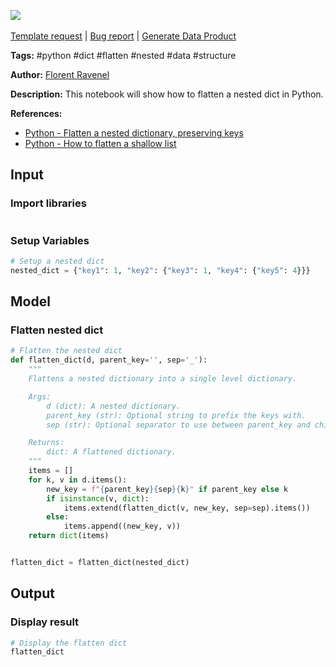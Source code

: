<a href="https://app.naas.ai/user-redirect/naas/downloader?url=https://raw.githubusercontent.com/jupyter-naas/awesome-notebooks/master/Python/Python_Flatten_nested_dict.ipynb" target="_parent"><img src="https://naasai-public.s3.eu-west-3.amazonaws.com/open_in_naas.svg"/></a><br><br><a href="https://github.com/jupyter-naas/awesome-notebooks/issues/new?assignees=&labels=&template=template-request.md&title=Tool+-+Action+of+the+notebook+">Template request</a> | <a href="https://github.com/jupyter-naas/awesome-notebooks/issues/new?assignees=&labels=bug&template=bug_report.md&title=Python+-+Flatten+nested+dict:+Error+short+description">Bug report</a> | <a href="https://app.naas.ai/user-redirect/naas/downloader?url=https://raw.githubusercontent.com/jupyter-naas/awesome-notebooks/master/Naas/Naas_Start_data_product.ipynb" target="_parent">Generate Data Product</a>

**Tags:** #python #dict #flatten #nested #data #structure

**Author:** [Florent Ravenel](http://linkedin.com/in/florent-ravenel)

**Description:** This notebook will show how to flatten a nested dict in Python.

**References:**
- [Python - Flatten a nested dictionary, preserving keys](https://stackoverflow.com/questions/6027558/flatten-nested-dictionaries-compressing-keys)
- [Python - How to flatten a shallow list](https://stackoverflow.com/questions/952914/how-to-make-a-flat-list-out-of-list-of-lists)

## Input

### Import libraries


```python

```

### Setup Variables


```python
# Setup a nested dict
nested_dict = {"key1": 1, "key2": {"key3": 1, "key4": {"key5": 4}}}
```

## Model

### Flatten nested dict


```python
# Flatten the nested dict
def flatten_dict(d, parent_key='', sep='_'):
    """
    Flattens a nested dictionary into a single level dictionary.

    Args:
        d (dict): A nested dictionary.
        parent_key (str): Optional string to prefix the keys with.
        sep (str): Optional separator to use between parent_key and child_key.

    Returns:
        dict: A flattened dictionary.
    """
    items = []
    for k, v in d.items():
        new_key = f"{parent_key}{sep}{k}" if parent_key else k
        if isinstance(v, dict):
            items.extend(flatten_dict(v, new_key, sep=sep).items())
        else:
            items.append((new_key, v))
    return dict(items)


flatten_dict = flatten_dict(nested_dict)
```

## Output

### Display result


```python
# Display the flatten dict
flatten_dict
```

 
